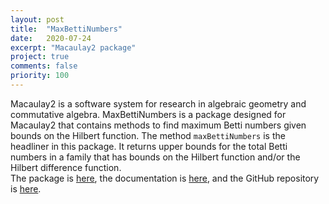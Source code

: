 ```yaml
---
layout: post
title:  "MaxBettiNumbers"
date:   2020-07-24
excerpt: "Macaulay2 package"
project: true
comments: false
priority: 100
---
```


Macaulay2 is a software system for research in algebraic geometry and commutative algebra. MaxBettiNumbers is a package designed for Macaulay2 that contains methods to find maximum Betti numbers given bounds on the Hilbert function. The method `maxBettiNumbers` is the headliner in this package. It returns upper bounds for the total Betti numbers in a family that has bounds on the Hilbert function and/or the Hilbert difference function.\
The package is [here](https://jaywhite2357.github.io/MaxBettiNumbers/MaxBettiNumbers.m2), the documentation is [here](https://jaywhite2357.github.io/MaxBettiNumbers/), and the GitHub repository is [here](https://github.com/JayWhite2357/MaxBettiNumbers).
